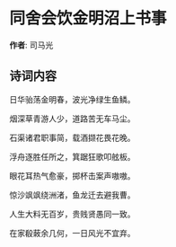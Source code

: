 # 同舍会饮金明沼上书事

**作者**: 司马光

## 诗词内容

日华骀荡金明春，波光净绿生鱼鳞。

烟深草青游人少，道路苦无车马尘。

石渠诸君职事简，载酒撷花畏花晚。

浮舟逐胜任所之，箕踞狂歌叩舷板。

眼花耳热气愈豪，掷杯击案声嗷嗷。

惊沙飒飒绕洲渚，鱼龙迁去避我曹。

人生大料无百岁，贵贱贤愚同一致。

在家殽蓛余几何，一日风光不宜弃。

